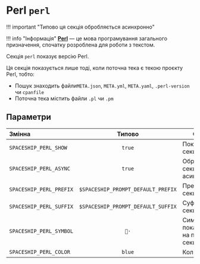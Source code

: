 # Perl `perl`

!!! important "Типово ця секція обробляється асинхронно"

!!! info "Інформація"
    [**Perl**](https://www.perl.org/) — це мова програмування загального призначення, спочатку розроблена для роботи з текстом.

Секція `perl` показує версію Perl.

Ця секція показується лише тоді, коли поточна тека є текою проєкту Perl, тобто:

* Пошук знаходить файли`META.json`, `META.yml`, `META.yaml`, `.perl-version` чи `cpanfile`
* Поточна тека містить файли `.pl` чи `.pm`

## Параметри

| Змінна                  |               Типово               | Опис                                     |
|:----------------------- |:----------------------------------:| ---------------------------------------- |
| `SPACESHIP_PERL_SHOW`   |               `true`               | Показати секцію                          |
| `SPACESHIP_PERL_ASYNC`  |               `true`               | Обробляти секцію асинхронно              |
| `SPACESHIP_PERL_PREFIX` | `$SPACESHIP_PROMPT_DEFAULT_PREFIX` | Префікс секції                           |
| `SPACESHIP_PERL_SUFFIX` | `$SPACESHIP_PROMPT_DEFAULT_SUFFIX` | Суфікс секції                            |
| `SPACESHIP_PERL_SYMBOL` |                `🐪·`                | Символ, що показується на початку секції |
| `SPACESHIP_PERL_COLOR`  |               `blue`               | Колір секції                             |

